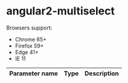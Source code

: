 # angular2-multiselect

Browsers support:
* Chrome 65+
* Firefox 59+
* Edge 41+
* IE 11

Parameter name | Type | Description
-------------- | ---- | -----------
